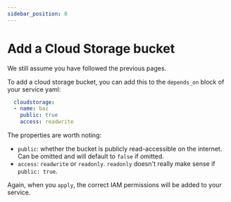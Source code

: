 ```yaml
---
sidebar_position: 8
---
```


# Add a Cloud Storage bucket
We still assume you have followed the previous pages.

To add a cloud storage bucket, you can add this to the `depends_on` block of your service yaml:

```yaml
  cloudstorage:
  - name: baz
    public: true
    access: readwrite
```

The properties are worth noting:

* `public`: whether the bucket is publicly read-accessible on the internet. Can be omitted and will default to `false` if omitted.
* `access`: `readwrite` or `readonly`. `readonly` doesn't really make sense if `public: true`.

Again, when you `apply`, the correct IAM permissions will be added to your service.
